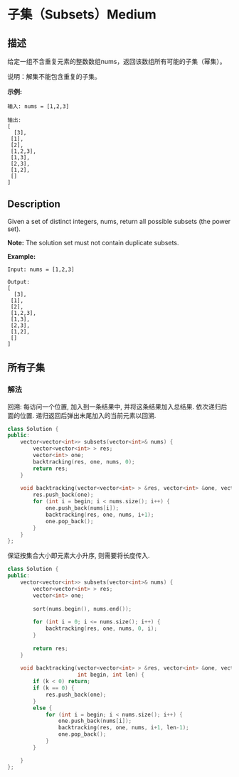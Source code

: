 # 子集（Subsets）Medium
## 描述
给定一组不含重复元素的整数数组nums，返回该数组所有可能的子集（幂集）。

说明：解集不能包含重复的子集。

**示例:**
```
输入: nums = [1,2,3]

输出:
[
  [3],
 [1],
 [2],
 [1,2,3],
 [1,3],
 [2,3],
 [1,2],
 []
]
```

## Description
Given a set of distinct integers, nums, return all possible subsets (the power set).

**Note:**
 The solution set must not contain duplicate subsets.

**Example:**
```
Input: nums = [1,2,3]

Output:
[
  [3],
 [1],
 [2],
 [1,2,3],
 [1,3],
 [2,3],
 [1,2],
 []
]
```


## 所有子集
### 解法
回溯: 每访问一个位置, 加入到一条结果中, 并将这条结果加入总结果. 依次递归后面的位置. 递归返回后弹出末尾加入的当前元素以回溯.
```c++
class Solution {
public:
    vector<vector<int>> subsets(vector<int>& nums) {
        vector<vector<int> > res;
        vector<int> one;
        backtracking(res, one, nums, 0);
        return res;
    }
    
    void backtracking(vector<vector<int> > &res, vector<int> &one, vector<int> &nums, int begin) {
        res.push_back(one);
        for (int i = begin; i < nums.size(); i++) {
            one.push_back(nums[i]);
            backtracking(res, one, nums, i+1);
            one.pop_back();
        }
    }
};
```

保证按集合大小即元素大小升序, 则需要将长度传入.
```c++
class Solution {
public:
    vector<vector<int>> subsets(vector<int>& nums) {
        vector<vector<int> > res;
        vector<int> one;
        
        sort(nums.begin(), nums.end());
        
        for (int i = 0; i <= nums.size(); i++) {
            backtracking(res, one, nums, 0, i);
        }
        
        return res;
    }
    
    void backtracking(vector<vector<int> > &res, vector<int> &one, vector<int> &nums,
                      int begin, int len) {
        if (k < 0) return;
        if (k == 0) {
            res.push_back(one);
        }
        else {
            for (int i = begin; i < nums.size(); i++) {
                one.push_back(nums[i]);
                backtracking(res, one, nums, i+1, len-1);
                one.pop_back();
            }
        }

    }
};
```